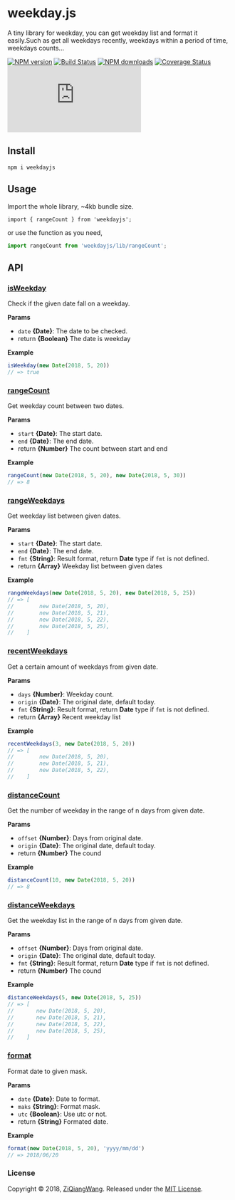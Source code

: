 # weekday.js
A tiny library for weekday, you can get weekday list and format it easily.Such as get all weekdays recently, weekdays within a period of time, weekdays counts...

[![NPM version][npm-badge]][npm-url]
[![Build Status][travis-badge]][travis-url]
[![NPM downloads][npm-downloads]][npm-url]
[![Coverage Status][coveralls-badge]][coveralls-url]
[![gzip](http://img.badgesize.io/https://unpkg.com/weekdayjs/lib/weekdayjs.min.js?compression=gzip)][unpkg-url]


[npm-badge]: https://img.shields.io/npm/v/weekdayjs.svg
[npm-url]: https://www.npmjs.com/package/weekdayjs
[npm-downloads]: https://img.shields.io/npm/dm/weekdayjs.svg
[travis-badge]: https://www.travis-ci.org/ZiQiangWang/weekday.js.svg?branch=master
[travis-url]: https://www.travis-ci.org/ZiQiangWang/weekday.js
[unpkg-url]: https://unpkg.com/weekdayjs/lib/weekdayjs.min.js
[coveralls-badge]: https://coveralls.io/repos/ZiQiangWang/weekday.js/badge.svg?branch=master
[coveralls-url]: https://coveralls.io/github/ZiQiangWang/weekdayjs

<!-- [![NPM version](https://img.shields.io/npm/v/weekdayjs.svg?style=flat)](https://www.npmjs.com/package/weekdayjs) [![NPM monthly downloads](https://img.shields.io/npm/dm/weekdayjs.svg?style=flat)](https://npmjs.org/package/weekdayjs) -->

## Install

```
npm i weekdayjs
```

## Usage

Import the whole library, ~4kb bundle size.

```Js
import { rangeCount } from 'weekdayjs';
```

or use the function as you need,

```js
import rangeCount from 'weekdayjs/lib/rangeCount';
```

## API

### [isWeekday](src/isWeekday/index.js)

Check if the given date fall on a weekday.

**Params**

- `date` **{Date}**: The date to be checked.
- return **{Boolean}** The date is weekday

**Example**

```js
isWeekday(new Date(2018, 5, 20))
// => true
```

### [rangeCount](src/rangeCount/index.js)

Get weekday count between two dates.

**Params**

- `start` **{Date}**: The start date.
- `end` **{Date}**: The end date.
- return **{Number}** The count between start and end

**Example**

```js
rangeCount(new Date(2018, 5, 20), new Date(2018, 5, 30))
// => 8
```

### [rangeWeekdays](src/rangeWeekdays/index.js)

Get weekday list between given dates.

**Params**

- `start` **{Date}**: The start date.
- `end` **{Date}**: The end date.
- `fmt` **{String}**: Result format, return **Date** type if `fmt` is not defined.
- return **{Array}** Weekday list between given dates

**Example**

```js
rangeWeekdays(new Date(2018, 5, 20), new Date(2018, 5, 25))
// => [
//        new Date(2018, 5, 20),
//        new Date(2018, 5, 21),
//        new Date(2018, 5, 22),
//        new Date(2018, 5, 25),
//    ]
```

### [recentWeekdays](src/recentWeekdays/index.js)

Get a certain amount of weekdays from given date.

**Params**

- `days` **{Number}**:  Weekday count.
- `origin` **{Date}**: The original date, default today.
- `fmt` **{String}**: Result format, return **Date** type if `fmt` is not defined.
- return **{Array}** Recent weekday list

**Example**

```js
recentWeekdays(3, new Date(2018, 5, 20))
// => [
//        new Date(2018, 5, 20),
//        new Date(2018, 5, 21),
//        new Date(2018, 5, 22),
//    ]
```

### [distanceCount](src/distanceCount/index.js)

Get the number of weekday in the range of n days from given date.

**Params**

- `offset` **{Number}**:  Days from original date.
- `origin` **{Date}**: The original date, default today.
- return **{Number}** The cound

**Example**

```js
distanceCount(10, new Date(2018, 5, 20))
// => 8
```

### [distanceWeekdays](src/distanceWeekdays/index.js)

Get the weekday list in the range of n days from given date.

**Params**

- `offset` **{Number}**:  Days from original date.
- `origin` **{Date}**: The original date, default today.
- `fmt` **{String}**: Result format, return **Date** type if `fmt` is not defined.
- return **{Number}** The cound

**Example**

```js
distanceWeekdays(5, new Date(2018, 5, 25))
// => [
//       new Date(2018, 5, 20),
//       new Date(2018, 5, 21),
//       new Date(2018, 5, 22),
//       new Date(2018, 5, 25),
//    ]
```

### [format](src/format/index.js)

Format date to given mask.

**Params**

- `date` **{Date}**:  Date to format.
- `maks` **{String}**: Format mask.
- `utc` **{Boolean}**: Use utc or not.
- return **{String}** Formated date.

**Example**

```js
format(new Date(2018, 5, 20), 'yyyy/mm/dd')
// => 2018/06/20
```

### License

Copyright © 2018, [ZiQiangWang](https://github.com/ZiQiangWang).
Released under the [MIT License](LICENSE).
